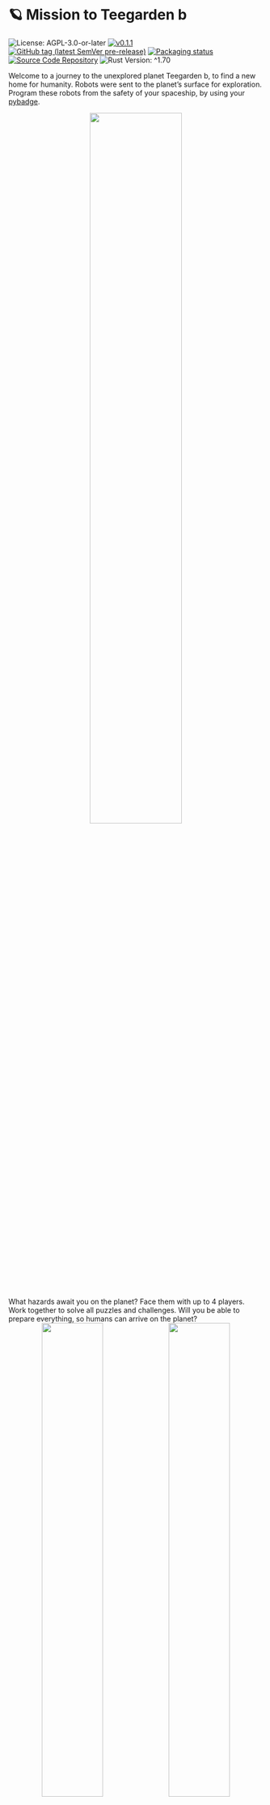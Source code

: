 # 🪐 Mission to Teegarden b

![License: AGPL-3.0-or-later](https://img.shields.io/badge/license-AGPL--3.0--or--later-blue)
[![v0.1.1](https://img.shields.io/badge/version-v0.1.1-orange)](https://github.com/LuckyTurtleDev/mission2teegarden-b/releases/v0.1.1)
[![GitHub tag (latest SemVer pre-release)](https://img.shields.io/github/v/tag/LuckyTurtleDev/mission2teegarden-b?label=latest&color=orange)](https://github.com/LuckyTurtleDev/mission2teegarden-b/releases/latest)
[![Packaging status](https://repology.org/badge/tiny-repos/mission2teegarden-b.svg)](https://repology.org/project/mission2teegarden-b/versions)
[![Source Code Repository](https://img.shields.io/badge/Code-On%20GitHub-blue?logo=GitHub)](https://github.com/LuckyTurtleDev/mission2teegarden-b)
![Rust Version: ^1.70](https://img.shields.io/badge/rustc-%5E1.70-orange.svg)

Welcome to a journey to the unexplored planet Teegarden b, to find a new home for humanity. Robots were sent to the planet’s surface for exploration. Program these robots from the safety of your spaceship, by using your [pybadge][__link0].

<div align="center">
	<img src="https://github.com/LuckyTurtleDev/mission2teegarden-b/assets/44570204/2a4af8f4-28a4-4589-99c3-2b18de4de267" width=60%>
</div>
What hazards await you on the planet?
Face them with up to 4 players.
Work together to solve all puzzles and challenges.
Will you be able to prepare everything, so humans can arrive on the planet?
<div align="center">
	<img src="https://github.com/LuckyTurtleDev/mission2teegarden-b/assets/44570204/71af7810-5927-4d05-be75-9ca37617c411" width=49%>
	<img src="https://github.com/LuckyTurtleDev/mission2teegarden-b/assets/44570204/779ec8f7-6e15-4e2c-b737-b1ad5477d9f2" width=49%>
</div>
Try out Mission to Teegarden b now for free and figure it out.

## Installation (Pc):

Mission to Teegarden b is available at the following repositories:

[![Packaging status][__link1]][__link2]

Prebuild binaries can also be downloaded from the [GitHub release][__link3].

Mission to Teegarden b is only tested on Arch Linux and Ubuntu. MacOS and Windows versions complie sucessfull but are untested. Supressing standby on MacOS is temporary disable, see [#157][__link4].


#### Building from source:

Alternative you can easily build Mission to Teegarden b  by yourself:

 - On Linux, install the following development dependencies. On some distros (like Alpine and Debian), separate development packages exist, regular suffixed with `-dev`. If this is the case, make sure that you have also installed the `*-dev` version.
	 - [`alsa-lib`][__link5]
	 - [`libudev`][__link6]
	
	
 - [Install rust][__link7]
 - [Download][__link8] and unpack the source code.
 - Run `cargo install --path pc --locked` inside the unpacked folder, to build and install mission2teegarden-b. See the [rust book][__link9] for more information about cargo install.
 - Make sure that `~/.cargo/bin` is listed in the `PATH` environment variable otherwise, the `mission2teegarden-b` executable can not be found.


## Flash Pybadge:

 - Install an UF2 flasher. I recommend using [hf2-cli][__link10].
 - Download and unpack Pybadge binary from [GitHub release][__link11].
 - Press the reset button of the pybdage twice, to enter the bootloader.
 - After this, execute `hf2 elf mission2teegarden-b-pybadge.elf` (or the corresponding command of your flashing tool) to flash the binary to the pybadge.
 - Press the reset button again.


#### Building from source:

Alternative you can build m3 by yourself:

 - [Install rustup][__link12]
 - Install [hf2-cli][__link13] flasher. See the [rust book][__link14] for more information about cargo install.
 - Make sure that `~/.cargo/bin` is listed at the `PATH` environment variable, otherwise the executeable can not be found..
 - Install the rust `thumbv7em-none-eabihf` target (the architecture of the pybadge) by executing `rustup target install thumbv7em-none-eabihf`.
 - Optional: install nightly toolchain for better error messages at the pybadge. `rustup toolchain install nightly --target thumbv7em-none-eabihf`
 - [Download][__link15] and unpack the source code (if not already done).
 - Press the reset button of the pybadge twice to enter bootloader
 - Compile and flash program by running `cargo +nightly run --release -locked` inside the downloaded `pybadge` folder. `+nightly` is optional and have to be left out if the “install nightly toolchain” step was skip. Please use `+nightly` for bug reports.
 - Press the reset button again.


## Map/Level Editor:

Mission to Teegarden b allow creating custom maps/levels, by using the powerfull [Tiled Map editor][__link16]. See [here][__link17] for more information about creating maps.

<div align="center">
		<img src="https://github.com/LuckyTurtleDev/mission2teegarden-b/assets/44570204/68403ebd-ce64-4baa-bba2-b52962b89d5c" width=80%>
 </div>

 [__cargo_doc2readme_dependencies_info]: ggGkYW0BYXSEGyFeA8xDJNVnGxf23IOvNAysG80feHOCOwZiGzoQhbxoYmBeYXKEG8Sfv-I6j0i5G5iSOXEkkSjJG-uP4br6AkBGG5VrI0C4iF1fYWSBgndtaXNzaW9uMnRlZWdhcmRlbl9iX21hcGUwLjIuMA
 [__link0]: https://www.adafruit.com/product/4200
 [__link1]: https://repology.org/badge/vertical-allrepos/mission2teegarden-b.svg
 [__link10]: https://crates.io/crates/hf2-cli
 [__link11]: https://github.com/LuckyTurtleDev/mission2teegarden-b/releases/v0.1.1
 [__link12]: https://www.rust-lang.org/tools/install
 [__link13]: https://crates.io/crates/hf2-cli
 [__link14]: https://doc.rust-lang.org/cargo/commands/cargo-install.html
 [__link15]: https://github.com/LuckyTurtleDev/mission2teegarden-b/archive/refs/tags/v0.1.1.zip
 [__link16]: https://www.mapeditor.org/
 [__link17]: https://docs.rs/mission2teegarden_b_map/0.2.0
 [__link2]: https://repology.org/project/mission2teegarden-b/versions
 [__link3]: https://github.com/LuckyTurtleDev/mission2teegarden-b/releases/v0.1.1
 [__link4]: https://github.com/LuckyTurtleDev/mission2teegarden-b/issues/157
 [__link5]: https://github.com/alsa-project/alsa-lib
 [__link6]: https://github.com/systemd/systemd
 [__link7]: https://www.rust-lang.org/tools/install
 [__link8]: https://github.com/LuckyTurtleDev/mission2teegarden-b/archive/refs/tags/v0.1.1.zip
 [__link9]: https://doc.rust-lang.org/cargo/commands/cargo-install.html
